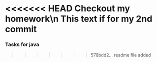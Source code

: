 <<<<<<< HEAD
Checkout my homework\n
This text if for my 2nd commit
=======
### Tasks for java 
>>>>>>> 578bdd2... readme file added
